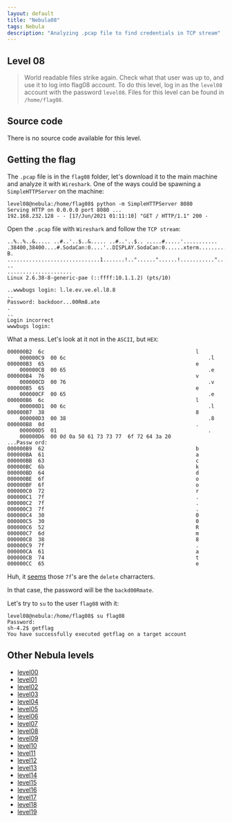 ```yaml
---
layout: default
title: "Nebula08"
tags: Nebula
description: "Analyzing .pcap file to find credentials in TCP stream"
---
```



## Level 08

> World readable files strike again. Check what that user was up to, and use it to log into flag08 account. To do this level, log in as the `level08` account with the password `level08`. Files for this level can be found in `/home/flag08`.

## Source code

There is no source code available for this level.

## Getting the flag

The `.pcap` file is in the `flag08` folder, let's download it to the main machine and analyze it with `Wireshark`. One of the ways could be spawning a `SimpleHTTPServer` on the machine:
```
level08@nebula:/home/flag08$ python -m SimpleHTTPServer 8080
Serving HTTP on 0.0.0.0 port 8080 ...
192.168.232.128 - - [17/Jun/2021 01:11:10] "GET / HTTP/1.1" 200 -
```
Open the `.pcap` file with `Wireshark` and follow the `TCP stream`:

```
..%..%..&..... ..#..'..$..&..... ..#..'..$.. .....#.....'........... .38400,38400....#.SodaCan:0....'..DISPLAY.SodaCan:0......xterm.........."........!........"..".....b........b....	B.
..............................1.......!.."......"......!..........."........"..".............	..
.....................
Linux 2.6.38-8-generic-pae (::ffff:10.1.1.2) (pts/10)

..wwwbugs login: l.le.ev.ve.el.l8.8
..
Password: backdoor...00Rm8.ate
.
..
Login incorrect
wwwbugs login: 
```
What a mess. Let's look at it not in the `ASCII`, but `HEX`:
```
000000B2  6c                                                 l
    000000C9  00 6c                                              .l
000000B3  65                                                 e
    000000CB  00 65                                              .e
000000B4  76                                                 v
    000000CD  00 76                                              .v
000000B5  65                                                 e
    000000CF  00 65                                              .e
000000B6  6c                                                 l
    000000D1  00 6c                                              .l
000000B7  38                                                 8
    000000D3  00 38                                              .8
000000B8  0d                                                 .
    000000D5  01                                                 .
    000000D6  00 0d 0a 50 61 73 73 77  6f 72 64 3a 20            ...Passw ord: 
000000B9  62                                                 b
000000BA  61                                                 a
000000BB  63                                                 c
000000BC  6b                                                 k
000000BD  64                                                 d
000000BE  6f                                                 o
000000BF  6f                                                 o
000000C0  72                                                 r
000000C1  7f                                                 .
000000C2  7f                                                 .
000000C3  7f                                                 .
000000C4  30                                                 0
000000C5  30                                                 0
000000C6  52                                                 R
000000C7  6d                                                 m
000000C8  38                                                 8
000000C9  7f                                                 .
000000CA  61                                                 a
000000CB  74                                                 t
000000CC  65                                                 e
```

Huh, it [seems](https://www.asciihex.com/character/control/127/0x7F/del-delete-character) those `7f`'s are the `delete` charracters. 

In that case, the password will be the `backd00Rmate`. 

Let's try to `su` to the user `flag08` with it:
```
level08@nebula:/home/flag08$ su flag08
Password: 
sh-4.2$ getflag
You have successfully executed getflag on a target account
```

## Other Nebula levels 
- [level00](https://hackish.space/Nebula-level00)
- [level01](https://hackish.space/Nebula-level01)
- [level02](https://hackish.space/Nebula-level02)
- [level03](https://hackish.space/Nebula-level03)
- [level04](https://hackish.space/Nebula-level04)
- [level05](https://hackish.space/Nebula-level05)
- [level06](https://hackish.space/Nebula-level06)
- [level07](https://hackish.space/Nebula-level07)
- [level08](https://hackish.space/Nebula-level08)
- [level09](https://hackish.space/Nebula-level09)
- [level10](https://hackish.space/Nebula-level10)
- [level11](https://hackish.space/Nebula-level11)
- [level12](https://hackish.space/Nebula-level12)
- [level13](https://hackish.space/Nebula-level13)
- [level14](https://hackish.space/Nebula-level14)
- [level15](https://hackish.space/Nebula-level15)
- [level16](https://hackish.space/Nebula-level16)
- [level17](https://hackish.space/Nebula-level17)
- [level18](https://hackish.space/Nebula-level18)
- [level19](https://hackish.space/Nebula-level19)